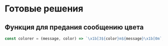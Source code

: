 # Готовые решения

## Функция для предания сообщению цвета

   ```js
   const colorer = (message, color) => `\x1b[3${color}m${message}\x1b[0m`;
   ```
